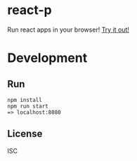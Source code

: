 # react-p
Run react apps in your browser!
[Try it out!](https://cuining.github.io/demo/react/react-p/)

# Development
## Run
```shell
npm install
npm run start
=> localhost:8080
```

## License

ISC
